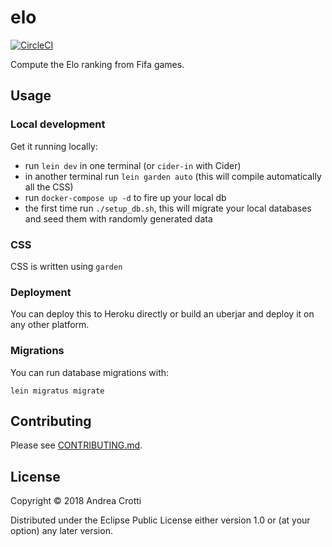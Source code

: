 # elo

[![CircleCI](https://circleci.com/gh/AndreaCrotti/elo/tree/master.svg?style=svg)](https://circleci.com/gh/AndreaCrotti/elo/tree/master)

Compute the Elo ranking from Fifa games.

## Usage

### Local development

Get it running locally:

- run `lein dev` in one terminal (or `cider-in` with Cider)
- in another terminal run `lein garden auto` (this will compile
  automatically all the CSS)
- run `docker-compose up -d` to fire up your local db
- the first time run `./setup_db.sh`, this will migrate your local
  databases and seed them with randomly generated data

### CSS

CSS is written using `garden`

### Deployment

You can deploy this to Heroku directly or build an uberjar and deploy it on any other platform.

### Migrations

You can run database migrations with:

    lein migratus migrate

## Contributing

Please see [CONTRIBUTING.md][1].

[1]: https://github.com/AndreaCrotti/elo/blob/master/CONTRIBUTING.md

## License

Copyright © 2018 Andrea Crotti

Distributed under the Eclipse Public License either version 1.0 or (at
your option) any later version.
